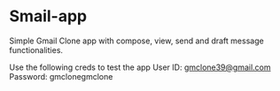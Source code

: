 # Smail-app

Simple Gmail Clone app with compose, view, send and draft message functionalities.

Use the following creds to test the app
User ID: gmclone39@gmail.com
Password: gmclonegmclone
